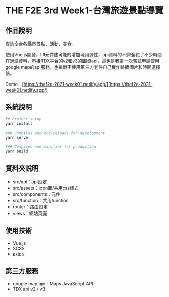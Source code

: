 # THE F2E 3rd Week1-台灣旅遊景點導覽

## 作品說明
查詢全台各縣市景點、活動、美食。

使用Vue.js開發，UI元件儘可能的增加可用彈性，api資料的不齊全花了不少時間在過濾資料，串接TDX平台的v2和v3的圖資api，這也是我第一次嘗試申請使用google map的api服務，也挑戰不使用第三方套件自己實作輪播圖片和時間選擇器。

Demo：[https://thef2e-2021-week01.netlify.app/](https://thef2e-2021-week01.netlify.app/)

## 系統說明
```bash
## Project setup
yarn install

### Compiles and hot-reloads for development
yarn serve

### Compiles and minifies for production
yarn build
```

## 資料夾說明
* src/api：api設定
* src/assets：icon圖/共用css樣式
* src/components：元件
* src/function：共用function
* router：路由設定
* views：網站頁面


## 使用技術
* Vue.js
* SCSS
* axios


## 第三方服務
* google map api - Maps JavaScript API
* TDX api v2 / v3
